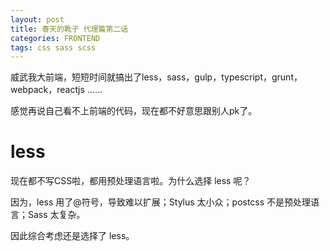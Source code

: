 ```yaml
---
layout: post
title: 春天的靴子 代理篇第二话
categories: FRONTEND
tags: css sass scss
---
```


威武我大前端，短短时间就搞出了less，sass，gulp，typescript，grunt，webpack，reactjs ……

感觉再说自己看不上前端的代码，现在都不好意思跟别人pk了。

# less

现在都不写CSS啦，都用预处理语言啦。为什么选择 less 呢？

因为，less 用了@符号，导致难以扩展；Stylus 太小众；postcss 不是预处理语言；Sass 太复杂。

因此综合考虑还是选择了 less。

